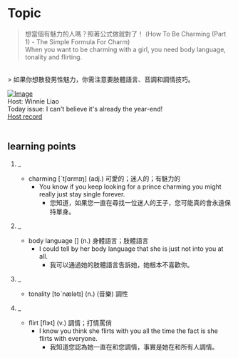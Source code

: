 # Topic

> 想當個有魅力的人嗎？照著公式做就對了！ (How To Be Charming (Part 1) - The Simple Formula For Charm) <br>
> When you want to be charming with a girl, you need body language, tonality and flirting.
 <br>
> 如果你想散發男性魅力，你需注意要肢體語言、音調和調情技巧。 <br>

[![Image](https://cdn.voicetube.com/assets/thumbnails/DW8FnUCLZ8s.jpg)](https://www.youtube.com/embed/DW8FnUCLZ8s?rel=0&showinfo=0&cc_load_policy=0&controls=1&autoplay=1&iv_load_policy=3&playsinline=1&wmode=transparent&start=23&end=29&enablejsapi=1&origin=https://tw.voicetube.com&widgetid=1)<br>
Host: Winnie Liao
<br>Today issue: I can't believe it's already the year-end!
<br>
[Host record](https://cdn.voicetube.com/tmp/everyday_records/callmeboss901/3747.mp3)
<br><br>
## learning points
1. _
	* charming [ˋtʃɑrmɪŋ] (adj.) 可愛的；迷人的；有魅力的
        - You know if you keep looking for a prince charming you might really just stay single forever.
            + 您知道，如果您一直在尋找一位迷人的王子，您可能真的會永遠保持單身。

2. _
	* body language [] (n.) 身體語言；肢體語言
		- I could tell by her body language that she is just not into you at all.
			+ 我可以通過她的肢體語言告訴她，她根本不喜歡你。
3. _
	* tonality [toˋnælətɪ] (n.) (音樂) 調性
4. _
	* flirt [flɝt] (v.) 調情；打情罵俏
		- I know you think she flirts with you all the time the fact is she flirts with everyone.
			+ 我知道您認為她一直在和您調情，事實是她在和所有人調情。
